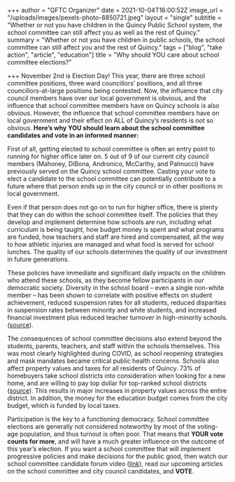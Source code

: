 +++
author = "QFTC Organizer"
date = 2021-10-04T16:00:52Z
image_url = "/uploads/images/pexels-photo-8850721.jpeg"
layout = "single"
subtitle = "Whether or not you have children in the Quincy Public School system, the school committee can still affect you as well as the rest of Quincy."
summary = "Whether or not you have children in public schools, the school committee can still affect you and the rest of Quincy."
tags = ["blog", "take action", "article", "education"]
title = "Why should YOU care about school committee elections?"

+++
November 2nd is Election Day! This year, there are three school committee positions, three ward councillors’ positions, and all three councillors-at-large positions being contested. Now, the influence that city council members have over our local government is obvious, and the influence that school committee members have on Quincy schools is also obvious. However, the influence that school committee members have on local government and their effect on ALL of Quincy’s residents is _not_ so obvious. **Here’s why YOU should learn about the school committee candidates and vote in an informed manner:**

First of all, getting elected to school committee is often an entry point to running for higher office later on. 5 out of 9 of our current city council members (Mahoney, DiBona, Andronico, McCarthy, and Palmucci) have previously served on the Quincy school committee. Casting your vote to elect a candidate to the school committee can potentially contribute to a future where that person ends up in the city council or in other positions in local government.

Even if that person does not go on to run for higher office, there is plenty that they can do within the school committee itself. The policies that they develop and implement determine how schools are run, including what curriculum is being taught, how budget money is spent and what programs are funded, how teachers and staff are hired and compensated, all the way to how athletic injuries are managed and what food is served for school lunches. The quality of our schools determines the quality of our investment in future generations.

These policies have immediate and significant daily impacts on the children who attend these schools, as they become fellow participants in our democratic society. Diversity in the school board – even a single non-white member – has been shown to correlate with positive effects on student achievement, reduced suspension rates for all students, reduced disparities in suspension rates between minority and white students, and increased financial investment plus reduced teacher turnover in high-minority schools. ([source](https://www.edweek.org/leadership/why-school-board-diversity-matters/2020/11 "https://www.edweek.org/leadership/why-school-board-diversity-matters/2020/11")).

The consequences of school committee decisions also extend beyond the students, parents, teachers, and staff within the schools themselves. This was most clearly highlighted during COVID, as school reopening strategies and mask mandates became critical public health concerns. Schools also affect property values and taxes for all residents of Quincy. 73% of homebuyers take school districts into consideration when looking for a new home, and are willing to pay top dollar for top-ranked school districts ([source]()). This results in major increases in property values across the entire district. In addition, the money for the education budget comes from the city budget, which is funded by local taxes.

Participation is the key to a functioning democracy. School committee elections are generally not considered noteworthy by most of the voting-age population, and thus turnout is often poor. That means that **YOUR vote counts for more**, and will have a much greater influence on the outcome of this year’s election. If you want a school committee that will implement progressive policies and make decisions for the public good, then watch our school committee candidate forum video ([link]()), read our upcoming articles on the school committee and city council candidates, and **VOTE**.